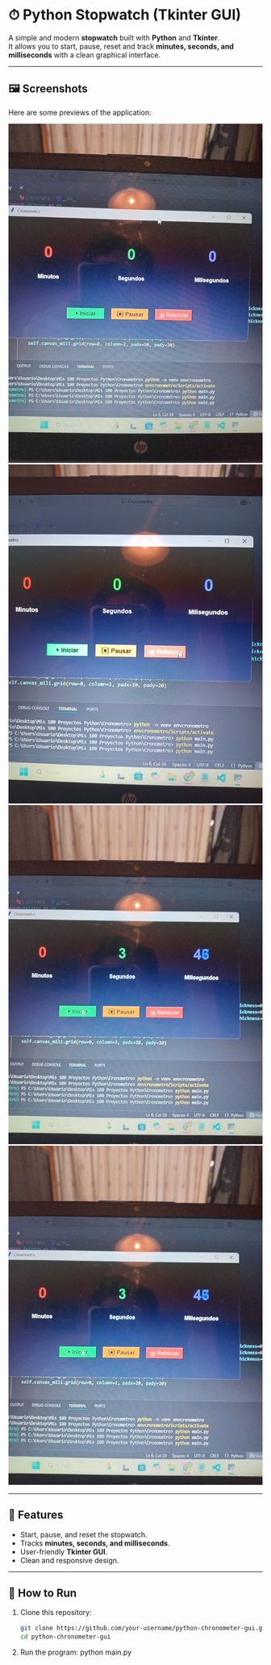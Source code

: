 # ⏱ Python Stopwatch (Tkinter GUI)

A simple and modern **stopwatch** built with **Python** and **Tkinter**.  
It allows you to start, pause, reset and track **minutes, seconds, and milliseconds** with a clean graphical interface.

---

## 🖼️ Screenshots

Here are some previews of the application:

![Screenshot 1](img/img1.jpg)  
![Screenshot 2](img/img2.jpg)  
![Screenshot 3](img/img3.jpg)  
![Screenshot 4](img/img4.jpg)  

---

## 📝 Features
- Start, pause, and reset the stopwatch.
- Tracks **minutes, seconds, and milliseconds**.
- User-friendly **Tkinter GUI**.
- Clean and responsive design.

---

## 🚀 How to Run
1. Clone this repository:
   ```bash
   git clone https://github.com/your-username/python-chronometer-gui.git
   cd python-chronometer-gui

2. Run the program:
   python main.py
